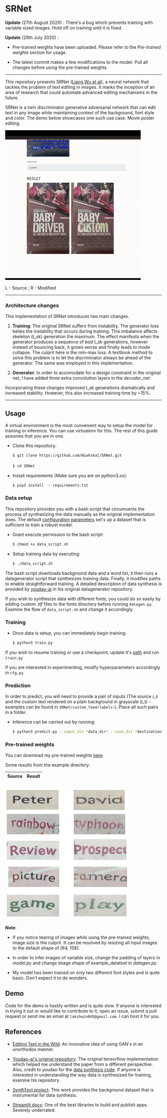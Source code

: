 # SRNet
**Update** (27th August 2020) :
There's a bug which prevents training with variable sized images. Hold off on training until it is fixed.


**Update** (26th July 2020) : 
* Pre-trained weights have been uploaded. Please refer to the *Pre-trained weights* section for usage. 

* The latest commit makes a few modifications to the model. Pull all changes before using the pre-trained weights.

---

This repository presents SRNet ([Liang Wu et al](https://arxiv.org/pdf/1908.03047.pdf)), a neural network that tackles the problem of text editing in images. It marks the inception of an area of research that could automate advanced editing mechanisms in the future. 


SRNet is a twin discriminator generative adversarial network that can edit text in any image while maintaining context of the background, font style and color. The demo below showcases one such use case. Movie poster editing.

![](media/final.gif)

L - Source ; R - Modified

----
### Architecture changes

This implementation of SRNet introduces two main changes. 

1. **Training**: The original SRNet suffers from instability. The generator loss belies the instability that occurs during training. This imbalance affects skeleton (t_sk) generation the maximum. The effect manifests when the generator produces a sequence of *bad* t_sk generations, however instead of bouncing back, it grows worse and finally leads to mode collapse. The culprit here is the min-max loss. A textbook method to solve this problem is to let the discriminator always be ahead of the generator. The same was employed in this implementation.


2. **Generator**: In order to accomodate for a design constraint in the original net, I have added three extra convolution layers in the *decoder_net*.

Incorporating these changes improved t_sk generations dramatically and increased stability. However, this also increased training time by ~15%. 

----
## Usage

A virtual environment is the most convenient way to setup the model for training or inference. You can use *virtualenv* for this. The rest of this guide assumes that you are in one.

- Clone this repository:
    ```bash
    $ git clone https://github.com/Niwhskal/SRNet.git

    $ cd SRNet
    ```
- Install requirements (Make sure you are on python3.xx):
    ```bash
    $ pip3 install -r requirements.txt
    ```
### Data setup

This repository provides you with a bash script that circumvents the process of synthesizing the data manually as the original implementation does. The default [configuration parameters](https://github.com/Niwhskal/SRNet/blob/582749370e356cb32396152f6078e1150b91212e/SRNet-Datagen/Synthtext/data_cfg.py#L10) set's up a dataset that is sufficient to train a robust model.

- Grant execute permission to the bash script:
    ```bash
    $ chmod +x data_script.sh
    ```
- Setup training data by executing:
    ```bash
    $ ./data_script.sh
    ```
The bash script downloads background data and a word list, it then runs a datagenerator script that synthesizes training data. Finally, it modifies paths to enable straightforward training. A detailed description of data synthesis is provided by [youdao-ai](https://github.com/youdao-ai/SRNet-Datagen) in his original datagenerator repository. 

If you wish to synthesize data with different fonts, you could do so easily by adding custom *.ttf* files to the fonts directory before running `datagen.py`. Examine the flow of `data_script.sh` and change it accordingly.

### Training

- Once data is setup, you can immediately begin training:
    ```bash
    $ python3 train.py
    ```
If you wish to resume training or use a checkpoint, update it's [path](https://github.com/Niwhskal/SRNet/blob/9f7b34d4bdffa3951912ac739c22997a66a1ad0a/cfg.py#L24) and run `train.py`

If you are interested in experimenting, modify hyperparameters accordingly in `cfg.py`

### Prediction

In order to predict, you will need to provide a pair of inputs (The source *i_s* and the custom text rendered on a plain background in grayscale (i_t) -examples can be found in `SRNet/custom_feed/labels`-). Place all such pairs in a folder.  

- Inference can be carried out by running:
    ```bash
    $ python3 predict.py --input_dir *data_dir* --save_dir *destination_dir* --checkpoint *path_to_ckpt*
    ```

### Pre-trained weights

You can download my pre-trained weights [here](https://drive.google.com/file/d/1UiLOywNnlCiyT6MPQ5YvIKw4XxYf93El/view?usp=sharing).

Some results from the example directory:

Source     |      Result
:-------------------------:|:-------------------------:

![](media/pre-trained_result.png)
---

**Note**: 

* If you notice tearing of images while using the pre-trained weights, image size is the culprit. It can be resolved by resizing all input images to the default shape of *[64, 158]*. 

* In order to infer images of variable size, change the padding of layers in *model.py* and change image shape of example_datatset in *datagen.py*.

* My model has been trained on only two different font styles and is quite basic. Don't expect it to do wonders.


## Demo

Code for the demo is hastily written and is quite slow. If anyone is interested in trying it out or would like to contribute to it, open an issue, submit a pull request or send me an email at `lakshwin045@gmail.com`. I can host it for you. 

## References

* [Editing Text in the Wild](https://arxiv.org/abs/1908.03047): An innovative idea of using GAN's in an unorthodox manner. 

* [Youdao-ai's original repository](https://github.com/youdao-ai/SRNet): The original tensorflow implementation which helped me understand the paper from a different perspective. Also, credit to youdao for the [data synthesis code](https://github.com/youdao-ai/SRNet-Datagen). If anyone is interested in understanding the way data is synthesized for training, examine his repository.

* [SynthText project](https://github.com/ankush-me/SynthText): This work provides the background dataset that is instrumental for data synthesis.

* [Streamlit docs](https://www.streamlit.io/): One of the best libraries to build and publish apps. Severely underrated.
